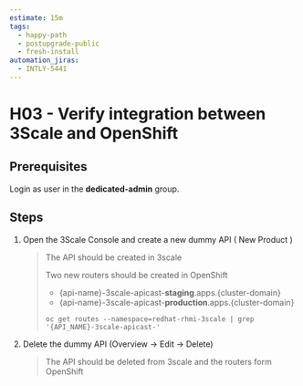 ```yaml
---
estimate: 15m
tags:
  - happy-path
  - postupgrade-public
  - fresh-install
automation_jiras:
  - INTLY-5441
---
```


# H03 - Verify integration between 3Scale and OpenShift

## Prerequisites

Login as user in the **dedicated-admin** group.

## Steps

1. Open the 3Scale Console and create a new dummy API ( New Product )
   > The API should be created in 3scale
   >
   > Two new routers should be created in OpenShift
   >
   > - {api-name}-3scale-apicast-**staging**.apps.{cluster-domain}
   > - {api-name}-3scale-apicast-**production**.apps.{cluster-domain}
   >
   > ```
   > oc get routes --namespace=redhat-rhmi-3scale | grep '{API_NAME}-3scale-apicast-'
   > ```
2. Delete the dummy API (Overview -> Edit -> Delete)
   > The API should be deleted from 3scale and the routers form OpenShift
